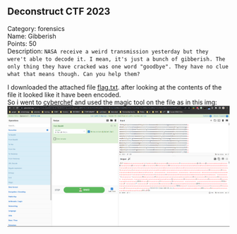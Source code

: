 ## Deconstruct CTF 2023
Category: forensics<br>
Name: Gibberish<br>
Points: 50<br>
Description: `NASA receive a weird transmission yesterday but they were't able to decode it. I mean, it's just a bunch of gibberish. The only thing they have cracked was one word "goodbye". They have no clue what that means though. Can you help them?`<br>

I downloaded the attached file [flag.txt](https://github.com/azooztba/CTF-writeups/blob/main/DeconstruCTF/forensics/Gibberish/resourses/flag.txt). after looking at the contents of the file it looked like it have been encoded.<br>
So i went to [cyberchef](https://cyberchef.org/) and used the magic tool on the file as in this img:<br>
<img src="https://github.com/azooztba/CTF-writeups/blob/main/DeconstruCTF/forensics/Gibberish/resources/cyberchef_screenshot.png">
